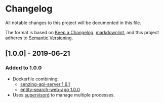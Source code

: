 # Changelog

All notable changes to this project will be documented in this file.

The format is based on [Keep a Changelog](https://keepachangelog.com/en/1.0.0/),
[markdownlint](https://dlaa.me/markdownlint/),
and this project adheres to [Semantic Versioning](https://semver.org/spec/v2.0.0.html).

## [1.0.0] - 2019-06-21

### Added to 1.0.0

- Dockerfile combining:
  - [senzing-api-server 1.6.1](https://github.com/Senzing/senzing-api-server/tree/1.6.1)
  - [entity-search-web-app 1.0.0](https://github.com/Senzing/entity-search-web-app/tree/1.0.0)
- Uses [supervisord](http://supervisord.org/) to manage multiple processes.
